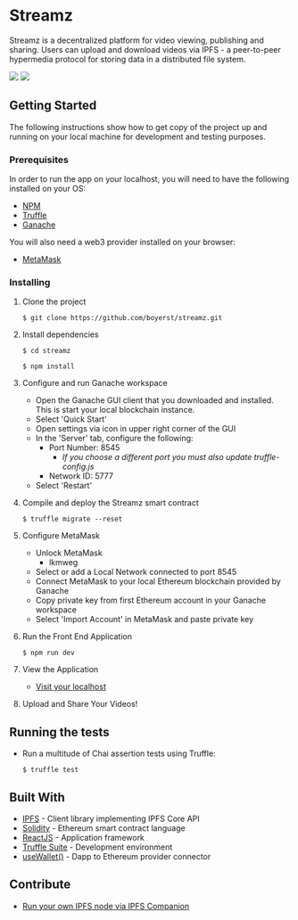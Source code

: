 # Streamz

Streamz is a decentralized platform for video viewing, publishing and sharing. Users can upload and download videos via IPFS - a peer-to-peer hypermedia protocol for storing data in a distributed file system. 


![](https://img.shields.io/badge/use--wallet-v0.13.6-green)
![](https://img.shields.io/badge/truffle-v5.5.6-orange)


## Getting Started

The following instructions show how to get copy of the project up and running on your local machine for development and testing purposes.

### Prerequisites

In order to run the app on your localhost, you will need to have the following installed on your OS:
  
  * [NPM](https://nodejs.org)
  * [Truffle](https://github.com/trufflesuite/truffle)
  * [Ganache](http://truffleframework.com/ganache/)

You will also need a web3 provider installed on your browser:

  * [MetaMask](https://metamask.io/)


### Installing

1. Clone the project

      ```$ git clone https://github.com/boyerst/streamz.git```

2. Install dependencies

      ```$ cd streamz```

      ```$ npm install```


3. Configure and run Ganache workspace

    * Open the Ganache GUI client that you downloaded and installed. This is start your local blockchain instance.
    * Select 'Quick Start'
    * Open settings via icon in upper right corner of the GUI
    * In the 'Server' tab, configure the following:
      - Port Number: 8545
        + *If you choose a different port you must also update truffle-config.js*
      - Network ID: 5777
    * Select 'Restart'



4. Compile and deploy the Streamz smart contract

      ```$ truffle migrate --reset```


5. Configure MetaMask

    * Unlock MetaMask
      - lkmweg
    * Select or add a Local Network connected to port 8545
    * Connect MetaMask to your local Ethereum blockchain provided by Ganache
    * Copy private key from first Ethereum account in your Ganache workspace
    * Select 'Import Account' in MetaMask and paste private key


6. Run the Front End Application

      ```$ npm run dev```


7. View the Application 
    * [Visit your localhost](http://localhost:3000)

8. Upload and Share Your Videos!





## Running the tests

  * Run a multitude of Chai assertion tests using Truffle:



      ```$ truffle test```





## Built With

* [IPFS](https://github.com/ipfs/js-ipfs/tree/master/packages/ipfs-http-client) - Client library implementing IPFS Core API
* [Solidity](https://docs.soliditylang.org/en/v0.8.14/) - Ethereum smart contract language
* [ReactJS](https://reactjs.org/docs/getting-started.html) - Application framework
* [Truffle Suite](https://trufflesuite.com/docs/) - Development environment
* [useWallet()](https://github.com/aragon/use-wallet) - Dapp to Ethereum provider connector



## Contribute

- [Run your own IPFS node via IPFS Companion](https://docs.ipfs.io/how-to/companion-node-types/#external)



